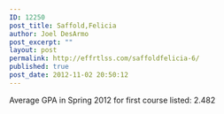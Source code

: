 ```yaml
---
ID: 12250
post_title: Saffold,Felicia
author: Joel DesArmo
post_excerpt: ""
layout: post
permalink: http://effrtlss.com/saffoldfelicia-6/
published: true
post_date: 2012-11-02 20:50:12
---
```

<p>Average GPA in Spring 2012 for first course listed: 2.482</p>